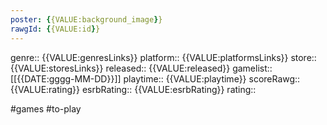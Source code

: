 ```yaml
---
poster: {{VALUE:background_image}}
rawgId: {{VALUE:id}}
---
```


genre:: {{VALUE:genresLinks}}
platform:: {{VALUE:platformsLinks}}
store:: {{VALUE:storesLinks}}
released:: {{VALUE:released}}
gamelist:: [[{{DATE:gggg-MM-DD}}]]
playtime:: {{VALUE:playtime}}
scoreRawg:: {{VALUE:rating}}
esrbRating:: {{VALUE:esrbRating}}
rating::

#games #to-play